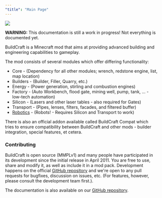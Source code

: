```yaml
---
"title": "Main Page"
---
```


![](/images/logo.png)

**WARNING:** This documentation is still a work in progress! Not everything is documented yet.

BuildCraft is a Minecraft mod that aims at providing advanced building and engineering capabilities to gameplay.

The mod consists of several modules which offer differing functionality:

* Core - (Dependency for all other modules; wrench, redstone engine, list, map location)
* Builders - (Builder, Filler, Quarry, etc.)
* Energy - (Power generation, stirling and combustion engines)
* Factory - (Auto Workbench, flood gate, mining well, pump, tank, ... - low-tech automation)
* Silicon - (Lasers and other laser tables - also required for Gates)
* Transport - (Pipes, lenses, filters, facades, and filtered buffer)
* [Robotics](/Robotics/Module_Robotics.md) - (Robots! - Requires Silicon and Transport to work)

There is also an official addon available called BuildCraft Compat which tries to ensure compatibility between BuildCraft and other mods - builder integration, special features, et cetera.

### Contributing

BuildCraft is open source (MMPLv1) and many people have participated in its development since the initial release in April 2011. You are free to use, share and modify it, as well as include it in a mod 
pack. Development happens on the official [GitHub repository](https://github.com/BuildCraft/BuildCraft) and we're open to any pull requests for bugfixes, discussion on issues, etc. (For features, 
however, please consult the development team first.).

The documentation is also available on our [GitHub repository](https://github.com/BuildCraft/BuildCraft-Documentation).
